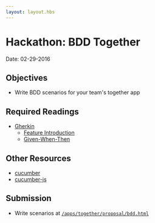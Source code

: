 ```yaml
---
layout: layout.hbs
---
```


# Hackathon: BDD Together

Date: 02-29-2016

## Objectives

* Write BDD scenarios for your team's together app

## Required Readings

* [Gherkin](https://github.com/cucumber/cucumber/wiki/Gherkin)
  * [Feature Introduction](https://github.com/cucumber/cucumber/wiki/Feature-Introduction)
  * [Given-When-Then](https://github.com/cucumber/cucumber/wiki/Given-When-Then)

## Other Resources
* [cucumber](https://cucumber.io/)
* [cucumber-js](https://github.com/cucumber/cucumber-js)

## Submission
* Write scenarios at [`/apps/together/proposal/bdd.html`](/apps/together/proposal/bdd.html)
